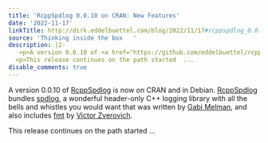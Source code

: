 ```yaml
---
title: 'RcppSpdlog 0.0.10 on CRAN: New Features'
date: '2022-11-17'
linkTitle: http://dirk.eddelbuettel.com/blog/2022/11/17#rcppspdlog_0.0.10
source: 'Thinking inside the box   '
description: |2-
   <p>A version 0.0.10 of <a href="https://github.com/eddelbuettel/rcppspdlog">RcppSpdlog</a> is now on CRAN and in Debian. <a href="https://dirk.eddelbuettel.com/code/rcpp.spdlog.html">RcppSpdlog</a> bundles <a href="https://github.com/gabime/spdlog">spdlog</a>, a wonderful header-only C++ logging library with all the bells and whistles you would want that was written by <a href="https://github.com/gabime">Gabi Melman</a>, and also includes <a href="https://github.com/fmtlib/fmt">fmt</a> by <a href="https://github.com/vitaut">Victor Zverovich</a>.</p>
  <p>This release continues on the path started  ...
disable_comments: true
---
```

 <p>A version 0.0.10 of <a href="https://github.com/eddelbuettel/rcppspdlog">RcppSpdlog</a> is now on CRAN and in Debian. <a href="https://dirk.eddelbuettel.com/code/rcpp.spdlog.html">RcppSpdlog</a> bundles <a href="https://github.com/gabime/spdlog">spdlog</a>, a wonderful header-only C++ logging library with all the bells and whistles you would want that was written by <a href="https://github.com/gabime">Gabi Melman</a>, and also includes <a href="https://github.com/fmtlib/fmt">fmt</a> by <a href="https://github.com/vitaut">Victor Zverovich</a>.</p>
<p>This release continues on the path started  ...